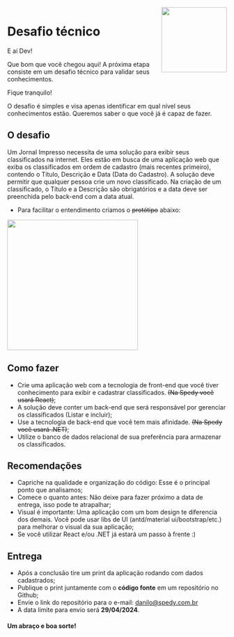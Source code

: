 <img src="https://user-images.githubusercontent.com/7651244/105104842-69624780-5a89-11eb-8137-3dc939a9bad9.png" align="right" height="150"/>


# Desafio técnico 

E aí Dev!

Que bom que você chegou aqui! A próxima etapa consiste em um desafio técnico para validar seus conhecimentos.

Fique tranquilo! 

O desafio é simples e visa apenas identificar em qual nível seus conhecimentos estão. Queremos saber o que você já é capaz de fazer. 


## O desafio

Um Jornal Impresso necessita de uma solução para exibir seus classificados na internet. 
Eles estão em busca de uma aplicação web que exiba os classificados em ordem de cadastro (mais recentes primeiro), contendo o Título, Descrição e Data (Data do Cadastro).
A solução deve permitir que qualquer pessoa crie um novo classificado.
Na criação de um classificado, o Título e a Descrição são obrigatórios e a data deve ser preenchida pelo back-end com a data atual.

- Para facilitar o entendimento criamos o <del>protótipo</del> abaixo:
<img src="https://user-images.githubusercontent.com/7651244/105104880-7a12bd80-5a89-11eb-9ba0-71a7a621607b.png" height="300"/>

## Como fazer

- Crie uma aplicação web com a tecnologia de front-end que você tiver conhecimento para exibir e cadastrar classificados. <del>(Na Spedy você usará React)</del>;
- A solução deve conter um back-end que será responsável por gerenciar os classificados (Listar e incluir);
- Use a tecnologia de back-end que você tem mais afinidade. <del>(Na Spedy você usará .NET)</del>;
- Utilize o banco de dados relacional de sua preferência para armazenar os classificados.


## Recomendações
- Capriche na qualidade e organização do código: Esse é o principal ponto que analisamos;
- Comece o quanto antes: Não deixe para fazer próximo a data de entrega, isso pode te atrapalhar;
- Visual é importante: Uma aplicação com um bom design te diferencia dos demais. Você pode usar libs de UI (antd/material ui/bootstrap/etc.) para melhorar o visual da sua aplicação;
- Se você utilizar React e/ou .NET já estará um passo à frente :)

 
## Entrega
- Após a conclusão tire um print da aplicação rodando com dados cadastrados;
- Publique o print juntamente com o **código fonte** em um repositório no Github;
- Envie o link do repositório para o e-mail: danilo@spedy.com.br
- A data limite para envio será **29/04/2024**.

#### Um abraço e boa sorte!
